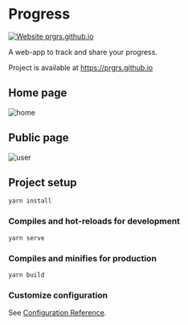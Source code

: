 # Progress

[![Website prgrs.github.io](https://img.shields.io/website-up-down-green-red/http/prgrs.github.io.svg)](http://prgrs.github.io/)

A web-app to track and share your progress.

Project is available at https://prgrs.github.io

## Home page

![home](./img/home.png)

## Public page

![user](./img/user.png)

## Project setup
```
yarn install
```

### Compiles and hot-reloads for development
```
yarn serve
```

### Compiles and minifies for production
```
yarn build
```

### Customize configuration
See [Configuration Reference](https://cli.vuejs.org/config/).

